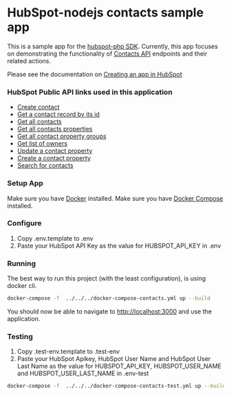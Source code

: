 # HubSpot-nodejs contacts sample app

This is a sample app for the [hubspot-php SDK](../../../../). Currently, this app focuses on demonstrating the functionality of [Contacts API](https://developers.hubspot.com/docs-beta/crm/contacts) endpoints and their related actions.

Please see the documentation on [Creating an app in HubSpot](https://developers.hubspot.com/docs-beta/creating-an-app)
### HubSpot Public API links used in this application

  - [Create contact](https://developers.hubspot.com/docs-beta/crm/contacts)
  - [Get a contact record by its id](https://developers.hubspot.com/docs-beta/crm/contacts)
  - [Get all contacts](https://developers.hubspot.com/docs-beta/crm/contacts)
  - [Get all contacts properties](https://developers.hubspot.com/docs-beta/crm/properties)
  - [Get all contact property groups](https://developers.hubspot.com/docs-beta/crm/properties)
  - [Get list of owners](https://developers.hubspot.com/docs-beta/crm/owners)
  - [Update a contact property](https://developers.hubspot.com/docs-beta/crm/properties)
  - [Create a contact property](https://developers.hubspot.com/docs-beta/crm/properties)
  - [Search for contacts](https://developers.hubspot.com/docs-beta/crm/contacts)


### Setup App

Make sure you have [Docker](https://www.docker.com/) installed.
Make sure you have [Docker Compose](https://docs.docker.com/compose/) installed.

### Configure

1. Copy .env.template to .env
2. Paste your HubSpot API Key as the value for HUBSPOT_API_KEY in .env

### Running

The best way to run this project (with the least configuration), is using docker cli.

```bash
docker-compose -f  ../../../docker-compose-contacts.yml up --build
```
You should now be able to navigate to [http://localhost:3000](http://localhost:3000) and use the application.

### Testing
1. Copy .test-env.template to .test-env
2. Paste your HubSpot Apikey, HubSpot User Name and HubSpot User Last Name as the value for HUBSPOT_API_KEY, HUBSPOT_USER_NAME and HUBSPOT_USER_LAST_NAME in .env-test

```bash
docker-compose -f  ../../../docker-compose-contacts-test.yml up --build
```
